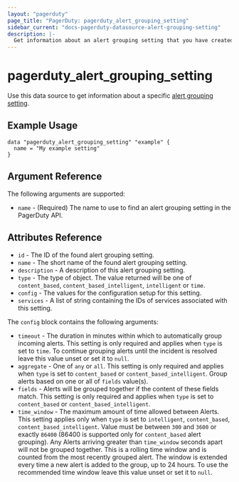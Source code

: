 ```yaml
---
layout: "pagerduty"
page_title: "PagerDuty: pagerduty_alert_grouping_setting"
sidebar_current: "docs-pagerduty-datasource-alert-grouping-setting"
description: |-
  Get information about an alert grouping setting that you have created.
---
```


# pagerduty\_alert\_grouping\_setting

Use this data source to get information about a specific [alert grouping setting][1].

## Example Usage

```hcl
data "pagerduty_alert_grouping_setting" "example" {
  name = "My example setting"
}
```

## Argument Reference

The following arguments are supported:

* `name` - (Required) The name to use to find an alert grouping setting in the PagerDuty API.

## Attributes Reference

* `id` - The ID of the found alert grouping setting.
* `name` - The short name of the found alert grouping setting.
* `description` - A description of this alert grouping setting.
* `type` - The type of object. The value returned will be one of `content_based`, `content_based_intelligent`, `intelligent` or `time`.
* `config` - The values for the configuration setup for this setting.
* `services` - A list of string containing the IDs of services associated with this setting.

The `config` block contains the following arguments:

* `timeout` - The duration in minutes within which to automatically group incoming alerts. This setting is only required and applies when `type` is set to `time`. To continue grouping alerts until the incident is resolved leave this value unset or set it to `null`.
* `aggregate` - One of `any` or `all`. This setting is only required and applies when `type` is set to `content_based` or `content_based_intelligent`. Group alerts based on one or all of `fields` value(s).
* `fields` - Alerts will be grouped together if the content of these fields match. This setting is only required and applies when `type` is set to `content_based` or `content_based_intelligent`.
* `time_window` - The maximum amount of time allowed between Alerts. This setting applies only when `type` is set to `intelligent`, `content_based`, `content_based_intelligent`. Value must be between `300` and `3600` or exactly `86400` (86400 is supported only for `content_based` alert grouping). Any Alerts arriving greater than `time_window` seconds apart will not be grouped together. This is a rolling time window and is counted from the most recently grouped alert. The window is extended every time a new alert is added to the group, up to 24 hours. To use the recommended time window leave this value unset or set it to `null`.

[1]: https://developer.pagerduty.com/api-reference/9b5a6c8d7379b-get-an-alert-grouping-setting

